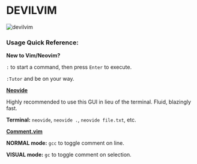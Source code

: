# DEVILVIM
![devilvim](https://github.com/paylhorse/paylos/assets/74363924/d84c1118-6287-4bc5-8837-63d8262646b5)
### Usage Quick Reference:

**New to Vim/Neovim?**

`:` to start a command, then press `Enter` to execute.

`:Tutor` and be on your way.

[**Neovide**](https://github.com/neovide/neovide)

Highly recommended to use this GUI in lieu of the terminal. Fluid, blazingly fast.

**Terminal:** `neovide`, `neovide .`, `neovide file.txt`, etc.

[**Comment.vim**](https://github.com/numToStr/Comment.nvim)

**NORMAL mode:** `gcc` to toggle comment on line.

**VISUAL mode:** `gc` to toggle comment on selection.
